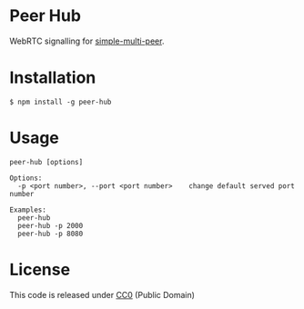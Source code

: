 # Peer Hub

WebRTC signalling for [simple-multi-peer](https://github.com/nihey/simple-multi-peer).

# Installation
```
$ npm install -g peer-hub
```

# Usage
```
peer-hub [options]

Options:
  -p <port number>, --port <port number>    change default served port number

Examples:
  peer-hub
  peer-hub -p 2000
  peer-hub -p 8080
```

# License

This code is released under
[CC0](http://creativecommons.org/publicdomain/zero/1.0/) (Public Domain)

[webpack_link]: http://webpack.github.io/

